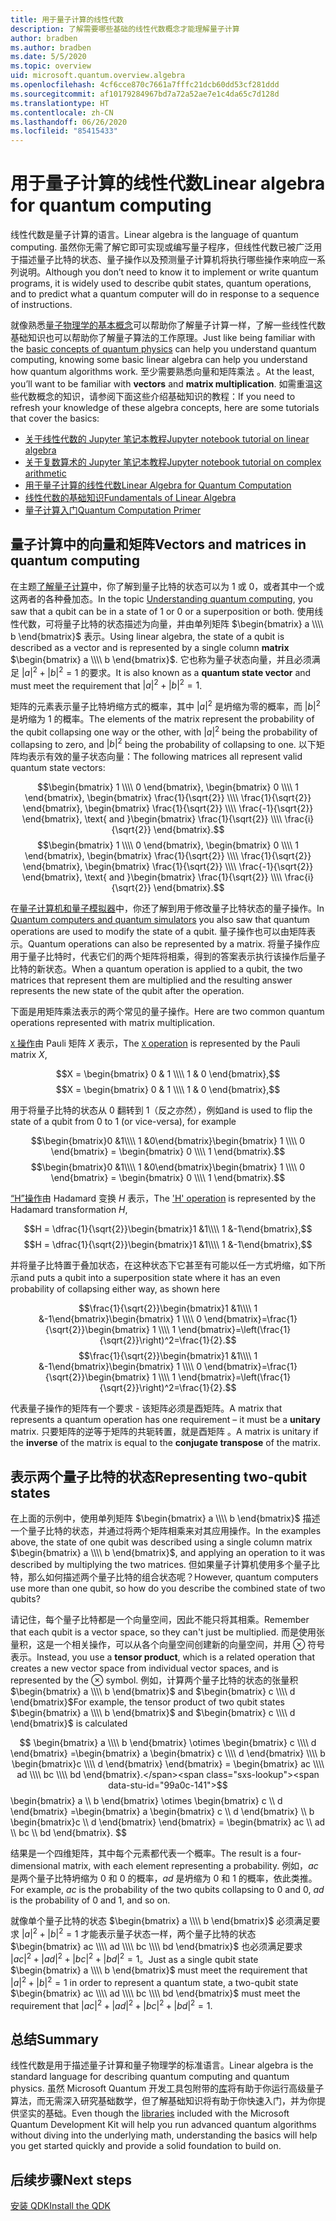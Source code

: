 ```yaml
---
title: 用于量子计算的线性代数
description: 了解需要哪些基础的线性代数概念才能理解量子计算
author: bradben
ms.author: bradben
ms.date: 5/5/2020
ms.topic: overview
uid: microsoft.quantum.overview.algebra
ms.openlocfilehash: 4cf6cce870c7661a7fffc21dcb60dd53cf281ddd
ms.sourcegitcommit: af10179284967bd7a72a52ae7e1c4da65c7d128d
ms.translationtype: HT
ms.contentlocale: zh-CN
ms.lasthandoff: 06/26/2020
ms.locfileid: "85415433"
---
```

# <a name="linear-algebra-for-quantum-computing"></a><span data-ttu-id="99a0c-103">用于量子计算的线性代数</span><span class="sxs-lookup"><span data-stu-id="99a0c-103">Linear algebra for quantum computing</span></span>

<span data-ttu-id="99a0c-104">线性代数是量子计算的语言。</span><span class="sxs-lookup"><span data-stu-id="99a0c-104">Linear algebra is the language of quantum computing.</span></span> <span data-ttu-id="99a0c-105">虽然你无需了解它即可实现或编写量子程序，但线性代数已被广泛用于描述量子比特的状态、量子操作以及预测量子计算机将执行哪些操作来响应一系列说明。</span><span class="sxs-lookup"><span data-stu-id="99a0c-105">Although you don’t need to know it to implement or write quantum programs, it is widely used to describe qubit states, quantum operations, and to predict what a quantum computer will do in response to a sequence of instructions.</span></span>

<span data-ttu-id="99a0c-106">就像熟悉[量子物理学的基本概念](xref:microsoft.quantum.overview.understanding)可以帮助你了解量子计算一样，了解一些线性代数基础知识也可以帮助你了解量子算法的工作原理。</span><span class="sxs-lookup"><span data-stu-id="99a0c-106">Just like being familiar with the [basic concepts of quantum physics](xref:microsoft.quantum.overview.understanding) can help you understand quantum computing, knowing some basic linear algebra can help you understand how quantum algorithms work.</span></span> <span data-ttu-id="99a0c-107">至少需要熟悉向量和矩阵乘法 。</span><span class="sxs-lookup"><span data-stu-id="99a0c-107">At the least, you’ll want to be familiar with **vectors** and **matrix multiplication**.</span></span> <span data-ttu-id="99a0c-108">如需重温这些代数概念的知识，请参阅下面这些介绍基础知识的教程：</span><span class="sxs-lookup"><span data-stu-id="99a0c-108">If you need to refresh your knowledge of these algebra concepts, here are some tutorials that cover the basics:</span></span>

- [<span data-ttu-id="99a0c-109">关于线性代数的 Jupyter 笔记本教程</span><span class="sxs-lookup"><span data-stu-id="99a0c-109">Jupyter notebook tutorial on linear algebra</span></span>](https://github.com/microsoft/QuantumKatas/tree/master/tutorials/LinearAlgebra)
- [<span data-ttu-id="99a0c-110">关于复数算术的 Jupyter 笔记本教程</span><span class="sxs-lookup"><span data-stu-id="99a0c-110">Jupyter notebook tutorial on complex arithmetic</span></span>](https://github.com/microsoft/QuantumKatas/tree/master/tutorials/ComplexArithmetic)
- [<span data-ttu-id="99a0c-111">用于量子计算的线性代数</span><span class="sxs-lookup"><span data-stu-id="99a0c-111">Linear Algebra for Quantum Computation</span></span>](https://cds.cern.ch/record/1522001/files/978-1-4614-6336-8_BookBackMatter.pdf)
- [<span data-ttu-id="99a0c-112">线性代数的基础知识</span><span class="sxs-lookup"><span data-stu-id="99a0c-112">Fundamentals of Linear Algebra</span></span>](https://www.math.ubc.ca/~carrell/NB.pdf)
- [<span data-ttu-id="99a0c-113">量子计算入门</span><span class="sxs-lookup"><span data-stu-id="99a0c-113">Quantum Computation Primer</span></span>](https://www.codeproject.com/Articles/5155638/Quantum-Computation-Primer-Part-1#exploring-quantum-superposition)

## <a name="vectors-and-matrices-in-quantum-computing"></a><span data-ttu-id="99a0c-114">量子计算中的向量和矩阵</span><span class="sxs-lookup"><span data-stu-id="99a0c-114">Vectors and matrices in quantum computing</span></span>

<span data-ttu-id="99a0c-115">在主题[了解量子计算](xref:microsoft.quantum.overview.understanding)中，你了解到量子比特的状态可以为 1 或 0，或者其中一个或这两者的各种叠加态。</span><span class="sxs-lookup"><span data-stu-id="99a0c-115">In the topic [Understanding quantum computing](xref:microsoft.quantum.overview.understanding), you saw that a qubit can be in a state of 1 or 0 or a superposition or both.</span></span> <span data-ttu-id="99a0c-116">使用线性代数，可将量子比特的状态描述为向量，并由单列矩阵 $\begin{bmatrix} a \\\\  b \end{bmatrix}$ 表示。</span><span class="sxs-lookup"><span data-stu-id="99a0c-116">Using linear algebra, the state of a qubit is described as a vector and is represented by a single column **matrix** $\begin{bmatrix} a \\\\  b \end{bmatrix}$.</span></span> <span data-ttu-id="99a0c-117">它也称为量子状态向量，并且必须满足 $|a|^2 + |b|^2 = 1$ 的要求。</span><span class="sxs-lookup"><span data-stu-id="99a0c-117">It is also known as a **quantum state vector** and must meet the requirement that $|a|^2 + |b|^2 = 1$.</span></span>  

<span data-ttu-id="99a0c-118">矩阵的元素表示量子比特坍缩方式的概率，其中 $|a|^2$ 是坍缩为零的概率，而 $|b|^2$ 是坍缩为 1 的概率。</span><span class="sxs-lookup"><span data-stu-id="99a0c-118">The elements of the matrix represent the probability of the qubit collapsing one way or the other, with $|a|^2$ being the probability of collapsing to zero, and $|b|^2$ being the probability of collapsing to one.</span></span> <span data-ttu-id="99a0c-119">以下矩阵均表示有效的量子状态向量：</span><span class="sxs-lookup"><span data-stu-id="99a0c-119">The following matrices all represent valid quantum state vectors:</span></span>

<span data-ttu-id="99a0c-120">$$\begin{bmatrix} 1 \\\\  0 \end{bmatrix}, \begin{bmatrix} 0 \\\\  1 \end{bmatrix}, \begin{bmatrix} \frac{1}{\sqrt{2}} \\\\  \frac{1}{\sqrt{2}} \end{bmatrix}, \begin{bmatrix} \frac{1}{\sqrt{2}} \\\\  \frac{-1}{\sqrt{2}} \end{bmatrix}, \text{ and }\begin{bmatrix} \frac{1}{\sqrt{2}} \\\\  \frac{i}{\sqrt{2}} \end{bmatrix}.$$</span><span class="sxs-lookup"><span data-stu-id="99a0c-120">$$\begin{bmatrix} 1 \\\\  0 \end{bmatrix}, \begin{bmatrix} 0 \\\\  1 \end{bmatrix}, \begin{bmatrix} \frac{1}{\sqrt{2}} \\\\  \frac{1}{\sqrt{2}} \end{bmatrix}, \begin{bmatrix} \frac{1}{\sqrt{2}} \\\\  \frac{-1}{\sqrt{2}} \end{bmatrix}, \text{ and }\begin{bmatrix} \frac{1}{\sqrt{2}} \\\\  \frac{i}{\sqrt{2}} \end{bmatrix}.$$</span></span>

<span data-ttu-id="99a0c-121">在[量子计算机和量子模拟器](xref:microsoft.quantum.overview.simulators)中，你还了解到用于修改量子比特状态的量子操作。</span><span class="sxs-lookup"><span data-stu-id="99a0c-121">In [Quantum computers and quantum simulators](xref:microsoft.quantum.overview.simulators) you also saw that quantum operations are used to modify the state of a qubit.</span></span>  <span data-ttu-id="99a0c-122">量子操作也可以由矩阵表示。</span><span class="sxs-lookup"><span data-stu-id="99a0c-122">Quantum operations can also be represented by a matrix.</span></span> <span data-ttu-id="99a0c-123">将量子操作应用于量子比特时，代表它们的两个矩阵将相乘，得到的答案表示执行该操作后量子比特的新状态。</span><span class="sxs-lookup"><span data-stu-id="99a0c-123">When a quantum operation is applied to a qubit, the two matrices that represent them are multiplied and the resulting answer represents the new state of the qubit after the operation.</span></span>  

<span data-ttu-id="99a0c-124">下面是用矩阵乘法表示的两个常见的量子操作。</span><span class="sxs-lookup"><span data-stu-id="99a0c-124">Here are two common quantum operations represented with matrix multiplication.</span></span>


<span data-ttu-id="99a0c-125">[`X` 操作](xref:microsoft.quantum.intrinsic.x)由 Pauli 矩阵 $X$ 表示，</span><span class="sxs-lookup"><span data-stu-id="99a0c-125">The [`X` operation](xref:microsoft.quantum.intrinsic.x) is represented by the Pauli matrix $X$,</span></span>

<span data-ttu-id="99a0c-126">$$X = \begin{bmatrix} 0 & 1 \\\\ 1 & 0 \end{bmatrix},$$</span><span class="sxs-lookup"><span data-stu-id="99a0c-126">$$X = \begin{bmatrix} 0 & 1 \\\\ 1 & 0 \end{bmatrix},$$</span></span>
    
<span data-ttu-id="99a0c-127">用于将量子比特的状态从 0 翻转到 1（反之亦然），例如</span><span class="sxs-lookup"><span data-stu-id="99a0c-127">and is used to flip the state of a qubit from 0 to 1 (or vice-versa), for example</span></span>

<span data-ttu-id="99a0c-128">$$\begin{bmatrix}0 &1\\\\ 1 &0\end{bmatrix}\begin{bmatrix} 1 \\\\  0 \end{bmatrix} = \begin{bmatrix} 0 \\\\  1 \end{bmatrix}.$$</span><span class="sxs-lookup"><span data-stu-id="99a0c-128">$$\begin{bmatrix}0 &1\\\\ 1 &0\end{bmatrix}\begin{bmatrix} 1 \\\\  0 \end{bmatrix} = \begin{bmatrix} 0 \\\\  1 \end{bmatrix}.$$</span></span>

<span data-ttu-id="99a0c-129">[“H”操作](xref:microsoft.quantum.intrinsic.h)由 Hadamard 变换 $H$ 表示，</span><span class="sxs-lookup"><span data-stu-id="99a0c-129">The ['H' operation](xref:microsoft.quantum.intrinsic.h) is represented by the Hadamard transformation $H$,</span></span>

<span data-ttu-id="99a0c-130">$$H = \dfrac{1}{\sqrt{2}}\begin{bmatrix}1 &1\\\\ 1 &-1\end{bmatrix},$$</span><span class="sxs-lookup"><span data-stu-id="99a0c-130">$$H = \dfrac{1}{\sqrt{2}}\begin{bmatrix}1 &1\\\\ 1 &-1\end{bmatrix},$$</span></span>

 <span data-ttu-id="99a0c-131">并将量子比特置于叠加状态，在这种状态下它甚至有可能以任一方式坍缩，如下所示</span><span class="sxs-lookup"><span data-stu-id="99a0c-131">and puts a qubit into a superposition state where it has an even probability of collapsing either way, as shown here</span></span>

<span data-ttu-id="99a0c-132">$$\frac{1}{\sqrt{2}}\begin{bmatrix}1 &1\\\\ 1 &-1\end{bmatrix}\begin{bmatrix} 1 \\\\  0 \end{bmatrix}=\frac{1}{\sqrt{2}}\begin{bmatrix} 1 \\\\  1 \end{bmatrix}=\left(\frac{1}{\sqrt{2}}\right)^2=\frac{1}{2}.$$</span><span class="sxs-lookup"><span data-stu-id="99a0c-132">$$\frac{1}{\sqrt{2}}\begin{bmatrix}1 &1\\\\ 1 &-1\end{bmatrix}\begin{bmatrix} 1 \\\\  0 \end{bmatrix}=\frac{1}{\sqrt{2}}\begin{bmatrix} 1 \\\\  1 \end{bmatrix}=\left(\frac{1}{\sqrt{2}}\right)^2=\frac{1}{2}.$$</span></span>

<span data-ttu-id="99a0c-133">代表量子操作的矩阵有一个要求 - 该矩阵必须是酉矩阵。</span><span class="sxs-lookup"><span data-stu-id="99a0c-133">A matrix that represents a quantum operation has one requirement – it must be a **unitary** matrix.</span></span> <span data-ttu-id="99a0c-134">只要矩阵的逆等于矩阵的共轭转置，就是酉矩阵 。</span><span class="sxs-lookup"><span data-stu-id="99a0c-134">A matrix is unitary if the **inverse** of the matrix is equal to the **conjugate transpose** of the matrix.</span></span>

## <a name="representing-two-qubit-states"></a><span data-ttu-id="99a0c-135">表示两个量子比特的状态</span><span class="sxs-lookup"><span data-stu-id="99a0c-135">Representing two-qubit states</span></span>

<span data-ttu-id="99a0c-136">在上面的示例中，使用单列矩阵 $\begin{bmatrix} a \\\\  b \end{bmatrix}$ 描述一个量子比特的状态，并通过将两个矩阵相乘来对其应用操作。</span><span class="sxs-lookup"><span data-stu-id="99a0c-136">In the examples above, the state of one qubit was described using a single column matrix $\begin{bmatrix} a \\\\  b \end{bmatrix}$, and applying an operation to it was described by multiplying the two matrices.</span></span> <span data-ttu-id="99a0c-137">但如果量子计算机使用多个量子比特，那么如何描述两个量子比特的组合状态呢？</span><span class="sxs-lookup"><span data-stu-id="99a0c-137">However, quantum computers use more than one qubit, so how do you describe the combined state of two qubits?</span></span> 

<span data-ttu-id="99a0c-138">请记住，每个量子比特都是一个向量空间，因此不能只将其相乘。</span><span class="sxs-lookup"><span data-stu-id="99a0c-138">Remember that each qubit is a vector space, so they can't just be multiplied.</span></span> <span data-ttu-id="99a0c-139">而是使用张量积，这是一个相关操作，可以从各个向量空间创建新的向量空间，并用 $\otimes$ 符号表示。</span><span class="sxs-lookup"><span data-stu-id="99a0c-139">Instead, you use a **tensor product**, which is a related operation that creates a new vector space from individual vector spaces, and is represented by the $\otimes$ symbol.</span></span> <span data-ttu-id="99a0c-140">例如，计算两个量子比特的状态的张量积 $\begin{bmatrix} a \\\\  b \end{bmatrix}$ and $\begin{bmatrix} c \\\\  d \end{bmatrix}$</span><span class="sxs-lookup"><span data-stu-id="99a0c-140">For example, the tensor product of two qubit states $\begin{bmatrix} a \\\\  b \end{bmatrix}$ and $\begin{bmatrix} c \\\\  d \end{bmatrix}$ is calculated</span></span>

<span data-ttu-id="99a0c-141">$$ \begin{bmatrix} a \\\\  b \end{bmatrix} \otimes \begin{bmatrix} c \\\\  d \end{bmatrix} =\begin{bmatrix} a \begin{bmatrix} c \\\\  d \end{bmatrix} \\\\ b \begin{bmatrix}c \\\\  d \end{bmatrix} \end{bmatrix} = \begin{bmatrix} ac \\\\  ad \\\\  bc \\\\  bd \end{bmatrix}.</span><span class="sxs-lookup"><span data-stu-id="99a0c-141">$$ \begin{bmatrix} a \\\\  b \end{bmatrix} \otimes \begin{bmatrix} c \\\\  d \end{bmatrix} =\begin{bmatrix} a \begin{bmatrix} c \\\\  d \end{bmatrix} \\\\ b \begin{bmatrix}c \\\\  d \end{bmatrix} \end{bmatrix} = \begin{bmatrix} ac \\\\  ad \\\\  bc \\\\  bd \end{bmatrix}.</span></span> $$

<span data-ttu-id="99a0c-142">结果是一个四维矩阵，其中每个元素都代表一个概率。</span><span class="sxs-lookup"><span data-stu-id="99a0c-142">The result is a four-dimensional matrix, with each element representing a probability.</span></span> <span data-ttu-id="99a0c-143">例如，$ac$ 是两个量子比特坍缩为 0 和 0 的概率，$ad$ 是坍缩为 0 和 1 的概率，依此类推。</span><span class="sxs-lookup"><span data-stu-id="99a0c-143">For example, $ac$ is the probability of the two qubits collapsing to 0 and 0, $ad$ is the probability of 0 and 1, and so on.</span></span> 

<span data-ttu-id="99a0c-144">就像单个量子比特的状态 $\begin{bmatrix} a \\\\  b \end{bmatrix}$ 必须满足要求 $|a|^2 + |b|^2 = 1$ 才能表示量子状态一样，两个量子比特的状态 $\begin{bmatrix} ac \\\\  ad \\\\  bc \\\\  bd \end{bmatrix}$ 也必须满足要求 $|ac|^2 + |ad|^2 + |bc|^2+ |bd|^2 = 1$。</span><span class="sxs-lookup"><span data-stu-id="99a0c-144">Just as a single qubit state $\begin{bmatrix} a \\\\  b \end{bmatrix}$ must meet the requirement that $|a|^2 + |b|^2 = 1$ in order to represent a quantum state, a two-qubit state $\begin{bmatrix} ac \\\\  ad \\\\  bc \\\\  bd \end{bmatrix}$ must meet the requirement that $|ac|^2 + |ad|^2 + |bc|^2+ |bd|^2 = 1$.</span></span>

## <a name="summary"></a><span data-ttu-id="99a0c-145">总结</span><span class="sxs-lookup"><span data-stu-id="99a0c-145">Summary</span></span>

<span data-ttu-id="99a0c-146">线性代数是用于描述量子计算和量子物理学的标准语言。</span><span class="sxs-lookup"><span data-stu-id="99a0c-146">Linear algebra is the standard language for describing quantum computing and quantum physics.</span></span> <span data-ttu-id="99a0c-147">虽然 Microsoft Quantum 开发工具包附带的[库](xref:microsoft.quantum.libraries)将有助于你运行高级量子算法，而无需深入研究基础数学，但了解基础知识将有助于你快速入门，并为你提供坚实的基础。</span><span class="sxs-lookup"><span data-stu-id="99a0c-147">Even though the [libraries](xref:microsoft.quantum.libraries) included with the Microsoft Quantum Development Kit will help you run advanced quantum algorithms without diving into the underlying math, understanding the basics will help you get started quickly and provide a solid foundation to build on.</span></span>

## <a name="next-steps"></a><span data-ttu-id="99a0c-148">后续步骤</span><span class="sxs-lookup"><span data-stu-id="99a0c-148">Next steps</span></span>

[<span data-ttu-id="99a0c-149">安装 QDK</span><span class="sxs-lookup"><span data-stu-id="99a0c-149">Install the QDK</span></span>](xref:microsoft.quantum.install)
